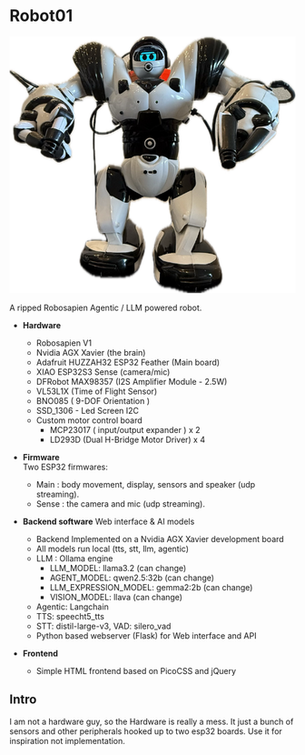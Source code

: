 # Robot01

![Robot image](./img/robot01.png)

A ripped Robosapien Agentic / LLM powered robot.  

- **Hardware**
	- Robosapien V1
	- Nvidia AGX Xavier (the brain)
	- Adafruit HUZZAH32 ESP32 Feather (Main board)
	- XIAO ESP32S3 Sense (camera/mic)
	- DFRobot MAX98357 (I2S Amplifier Module - 2.5W)
	- VL53L1X (Time of Flight Sensor)
	- BNO085 ( 9-DOF Orientation )
	- SSD_1306 - Led Screen I2C
	- Custom motor control board
		- MCP23017 ( input/output expander ) x 2
		- LD293D (Dual H-Bridge Motor Driver) x 4

- **Firmware**  
	Two ESP32 firmwares:
	- Main : body movement, display, sensors and speaker (udp streaming).
	- Sense : the camera and mic (udp streaming).

- **Backend software**
	Web interface & AI models
	- Backend Implemented on a Nvidia AGX Xavier development board
	- All models run local (tts, stt, llm, agentic)
	- LLM : Ollama engine
		- LLM_MODEL: llama3.2 (can change)
		- AGENT_MODEL: qwen2.5:32b (can change)
		- LLM_EXPRESSION_MODEL: gemma2:2b (can change)
		- VISION_MODEL: llava (can change)
	- Agentic: Langchain
	- TTS: speecht5_tts
	- STT: distil-large-v3, VAD: silero_vad  
	- Python based webserver (Flask) for Web interface and API

- **Frontend**
	- Simple HTML frontend based on PicoCSS and jQuery

## Intro

I am not a hardware guy, so the Hardware is really a mess. It just a bunch of sensors and other peripherals hooked up to two esp32 boards. Use it for inspiration not implementation.  

